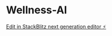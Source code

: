 # Wellness-AI

[Edit in StackBlitz next generation editor ⚡️](https://stackblitz.com/~/github.com/zachary-salyers1/Wellness-AI)